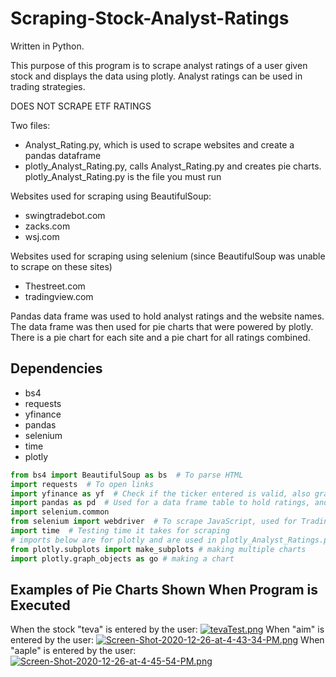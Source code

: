 # Scraping-Stock-Analyst-Ratings
Written in Python.

This purpose of this program is to scrape analyst ratings of a user given stock and displays the data using plotly.
Analyst ratings can be used in trading strategies.

DOES NOT SCRAPE ETF RATINGS

Two files:

- Analyst_Rating.py, which is used to scrape websites and create a pandas dataframe
- plotly_Analyst_Rating.py, calls Analyst_Rating.py and creates pie charts. plotly_Analyst_Rating.py is the file you must run

Websites used for scraping using BeautifulSoup:
- swingtradebot.com
- zacks.com
- wsj.com 

Websites used for scraping using selenium (since BeautifulSoup was unable to scrape on these sites)
- Thestreet.com  
- tradingview.com 

Pandas data frame was used to hold analyst ratings and the website names. The data frame was then used for pie charts that were powered by plotly. There is a pie chart for each site and a pie chart for all ratings combined. 

## Dependencies
- bs4
- requests
- yfinance
- pandas
- selenium
- time
- plotly
``` python
from bs4 import BeautifulSoup as bs  # To parse HTML
import requests  # To open links
import yfinance as yf  # Check if the ticker entered is valid, also grabs the ticker's exchange (NYSE, NASDAQ, etc)
import pandas as pd  # Used for a data frame table to hold ratings, and analysts
import selenium.common
from selenium import webdriver  # To scrape JavaScript, used for Tradingview.com and TheStreet.com
import time  # Testing time it takes for scraping
# imports below are for plotly and are used in plotly_Analyst_Ratings.py
from plotly.subplots import make_subplots # making multiple charts
import plotly.graph_objects as go # making a chart
```

## Examples of Pie Charts Shown When Program is Executed
When the stock "teva" is entered by the user:
[![tevaTest.png](https://i.postimg.cc/8CVzh2qG/tevaTest.png)](https://postimg.cc/v43yyNY2)
When "aim" is entered by the user:
[![Screen-Shot-2020-12-26-at-4-43-34-PM.png](https://i.postimg.cc/prgHP8vv/Screen-Shot-2020-12-26-at-4-43-34-PM.png)](https://postimg.cc/BPcygjt7)
When "aaple" is entered by the user:
[![Screen-Shot-2020-12-26-at-4-45-54-PM.png](https://i.postimg.cc/mZchWy30/Screen-Shot-2020-12-26-at-4-45-54-PM.png)](https://postimg.cc/Th6Trm49)
